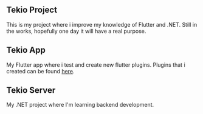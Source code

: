 ## Tekio Project

This is my project where i improve my knowledge of Flutter and .NET.
Still in the works, hopefully one day it will have a real purpose.

## Tekio App
My Flutter app where i test and create new flutter plugins.
Plugins that i created can be found [here](https://github.com/tekioplugins).


## Tekio Server
My .NET project where I'm learning backend development.
